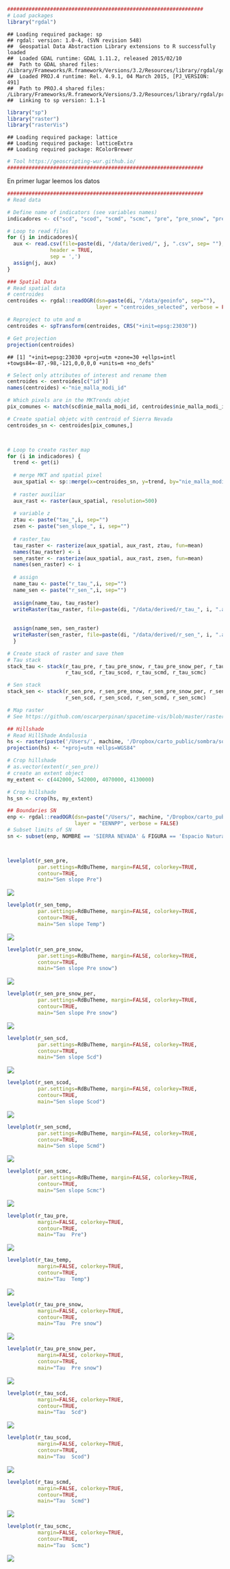 ``` r
################################################################
# Load packages 
library("rgdal")
```

    ## Loading required package: sp
    ## rgdal: version: 1.0-4, (SVN revision 548)
    ##  Geospatial Data Abstraction Library extensions to R successfully loaded
    ##  Loaded GDAL runtime: GDAL 1.11.2, released 2015/02/10
    ##  Path to GDAL shared files: /Library/Frameworks/R.framework/Versions/3.2/Resources/library/rgdal/gdal
    ##  Loaded PROJ.4 runtime: Rel. 4.9.1, 04 March 2015, [PJ_VERSION: 491]
    ##  Path to PROJ.4 shared files: /Library/Frameworks/R.framework/Versions/3.2/Resources/library/rgdal/proj
    ##  Linking to sp version: 1.1-1

``` r
library("sp")
library("raster")
library("rasterVis") 
```

    ## Loading required package: lattice
    ## Loading required package: latticeExtra
    ## Loading required package: RColorBrewer

``` r
# Tool https://geoscripting-wur.github.io/ 
################################################################
```

En primer lugar leemos los datos

``` r
################################################################
# Read data

# Define name of indicators (see variables names)
indicadores <- c("scd", "scod", "scmd", "scmc", "pre", "pre_snow", "pre_snow_per", "temp")

# Loop to read files 
for (j in indicadores){ 
  aux <- read.csv(file=paste(di, "/data/derived/", j, ".csv", sep= ""),
              header = TRUE,
              sep = ',')
  assign(j, aux)
}

### Spatial Data
# Read spatial data
# centroides
centroides <- rgdal::readOGR(dsn=paste(di, "/data/geoinfo", sep=""),
                             layer = "centroides_selected", verbose = FALSE)

# Reproject to utm and m
centroides <- spTransform(centroides, CRS("+init=epsg:23030"))

# Get projection 
projection(centroides) 
```

    ## [1] "+init=epsg:23030 +proj=utm +zone=30 +ellps=intl +towgs84=-87,-98,-121,0,0,0,0 +units=m +no_defs"

``` r
# Select only attributes of interest and rename them
centroides <- centroides[c("id")]
names(centroides) <-"nie_malla_modi_id"

# Which pixels are in the MKTrends objet
pix_comunes <- match(scd$nie_malla_modi_id, centroides$nie_malla_modi_id)

# Create spatial objetc with centroid of Sierra Nevada
centroides_sn <- centroides[pix_comunes,]



# Loop to create raster map 
for (i in indicadores) { 
  trend <- get(i)
  
  # merge MKT and spatial pixel 
  aux_spatial <- sp::merge(x=centroides_sn, y=trend, by="nie_malla_modi_id")
  
  # raster auxiliar 
  aux_rast <- raster(aux_spatial, resolution=500)
  
  # variable z
  ztau <- paste("tau_",i, sep="")
  zsen <- paste("sen_slope_", i, sep="")
  
  # raster_tau 
  tau_raster <- rasterize(aux_spatial, aux_rast, ztau, fun=mean)
  names(tau_raster) <- i 
  sen_raster <- rasterize(aux_spatial, aux_rast, zsen, fun=mean)
  names(sen_raster) <- i 
  
  # assign 
  name_tau <- paste("r_tau_",i, sep="")
  name_sen <- paste("r_sen_",i, sep="")
  
  assign(name_tau, tau_raster)
  writeRaster(tau_raster, file=paste(di, "/data/derived/r_tau_", i, ".asc", sep=""), overwrite=TRUE)
  
  
  assign(name_sen, sen_raster)
  writeRaster(sen_raster, file=paste(di, "/data/derived/r_sen_", i, ".asc", sep=""), overwrite=TRUE)
  }

# Create stack of raster and save them 
# Tau stack 
stack_tau <- stack(r_tau_pre, r_tau_pre_snow, r_tau_pre_snow_per, r_tau_temp, 
                   r_tau_scd, r_tau_scod, r_tau_scmd, r_tau_scmc)

# Sen stack
stack_sen <- stack(r_sen_pre, r_sen_pre_snow, r_sen_pre_snow_per, r_sen_temp, 
                   r_sen_scd, r_sen_scod, r_sen_scmd, r_sen_scmc)
```

``` r
# Map raster
# See https://github.com/oscarperpinan/spacetime-vis/blob/master/raster.R 

## Hillshade 
# Read HillShade Andalusia 
hs <- raster(paste('/Users/', machine, '/Dropbox/carto_public/sombra/sombra_Andalusia.tif', sep=''))
projection(hs) <- "+proj=utm +ellps=WGS84"

# Crop hillshade 
# as.vector(extent(r_sen_pre))
# create an extent object 
my_extent <- c(442000, 542000, 4070000, 4130000)

# Crop hillshade 
hs_sn <- crop(hs, my_extent)

## Boundaries SN 
enp <- rgdal::readOGR(dsn=paste("/Users/", machine, "/Dropbox/carto_public/EENNPP/InfGeografica/InfVectorial/Shapes/ED50_30", sep=""),
                      layer = "EENNPP", verbose = FALSE)
# Subset limits of SN                      
sn <- subset(enp, NOMBRE == 'SIERRA NEVADA' & FIGURA == 'Espacio Natural')



levelplot(r_sen_pre, 
          par.settings=RdBuTheme, margin=FALSE, colorkey=TRUE, 
          contour=TRUE, 
          main="Sen slope Pre")
```

![](create_maps_files/figure-markdown_github/unnamed-chunk-2-1.png)

``` r
levelplot(r_sen_temp, 
          par.settings=RdBuTheme, margin=FALSE, colorkey=TRUE, 
          contour=TRUE, 
          main="Sen slope Temp")
```

![](create_maps_files/figure-markdown_github/unnamed-chunk-2-2.png)

``` r
levelplot(r_sen_pre_snow, 
          par.settings=RdBuTheme, margin=FALSE, colorkey=TRUE, 
          contour=TRUE, 
          main="Sen slope Pre snow")
```

![](create_maps_files/figure-markdown_github/unnamed-chunk-2-3.png)

``` r
levelplot(r_sen_pre_snow_per, 
          par.settings=RdBuTheme, margin=FALSE, colorkey=TRUE, 
          contour=TRUE, 
          main="Sen slope Pre snow")
```

![](create_maps_files/figure-markdown_github/unnamed-chunk-2-4.png)

``` r
levelplot(r_sen_scd, 
          par.settings=RdBuTheme, margin=FALSE, colorkey=TRUE, 
          contour=TRUE, 
          main="Sen slope Scd")
```

![](create_maps_files/figure-markdown_github/unnamed-chunk-2-5.png)

``` r
levelplot(r_sen_scod, 
          par.settings=RdBuTheme, margin=FALSE, colorkey=TRUE, 
          contour=TRUE, 
          main="Sen slope Scod")
```

![](create_maps_files/figure-markdown_github/unnamed-chunk-2-6.png)

``` r
levelplot(r_sen_scmd, 
          par.settings=RdBuTheme, margin=FALSE, colorkey=TRUE, 
          contour=TRUE, 
          main="Sen slope Scmd")
```

![](create_maps_files/figure-markdown_github/unnamed-chunk-2-7.png)

``` r
levelplot(r_sen_scmc, 
          par.settings=RdBuTheme, margin=FALSE, colorkey=TRUE, 
          contour=TRUE, 
          main="Sen slope Scmc")
```

![](create_maps_files/figure-markdown_github/unnamed-chunk-2-8.png)

``` r
levelplot(r_tau_pre, 
          margin=FALSE, colorkey=TRUE, 
          contour=TRUE, 
          main="Tau  Pre")
```

![](create_maps_files/figure-markdown_github/unnamed-chunk-2-9.png)

``` r
levelplot(r_tau_temp, 
          margin=FALSE, colorkey=TRUE, 
          contour=TRUE, 
          main="Tau  Temp")
```

![](create_maps_files/figure-markdown_github/unnamed-chunk-2-10.png)

``` r
levelplot(r_tau_pre_snow, 
          margin=FALSE, colorkey=TRUE, 
          contour=TRUE, 
          main="Tau  Pre snow")
```

![](create_maps_files/figure-markdown_github/unnamed-chunk-2-11.png)

``` r
levelplot(r_tau_pre_snow_per, 
          margin=FALSE, colorkey=TRUE, 
          contour=TRUE, 
          main="Tau  Pre snow")
```

![](create_maps_files/figure-markdown_github/unnamed-chunk-2-12.png)

``` r
levelplot(r_tau_scd, 
          margin=FALSE, colorkey=TRUE, 
          contour=TRUE, 
          main="Tau  Scd")
```

![](create_maps_files/figure-markdown_github/unnamed-chunk-2-13.png)

``` r
levelplot(r_tau_scod, 
          margin=FALSE, colorkey=TRUE, 
          contour=TRUE, 
          main="Tau  Scod")
```

![](create_maps_files/figure-markdown_github/unnamed-chunk-2-14.png)

``` r
levelplot(r_tau_scmd, 
          margin=FALSE, colorkey=TRUE, 
          contour=TRUE, 
          main="Tau  Scmd")
```

![](create_maps_files/figure-markdown_github/unnamed-chunk-2-15.png)

``` r
levelplot(r_tau_scmc, 
          margin=FALSE, colorkey=TRUE, 
          contour=TRUE, 
          main="Tau  Scmc")
```

![](create_maps_files/figure-markdown_github/unnamed-chunk-2-16.png)
